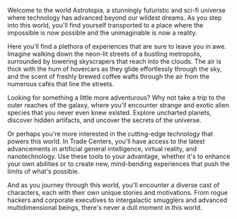 Welcome to the world Astrotopia, a stunningly futuristic and sci-fi universe where technology has advanced beyond our wildest dreams. As you step into this world, you'll find yourself transported to a place where the impossible is now possible and the unimaginable is now a reality.

Here you'll find a plethora of experiences that are sure to leave you in awe. Imagine walking down the neon-lit streets of a bustling metropolis, surrounded by towering skyscrapers that reach into the clouds. The air is thick with the hum of hovercars as they glide effortlessly through the sky, and the scent of freshly brewed coffee wafts through the air from the numerous cafés that line the streets.

Looking for something a little more adventurous? Why not take a trip to the outer reaches of the galaxy, where you'll encounter strange and exotic alien species that you never even knew existed. Explore uncharted planets, discover hidden artifacts, and uncover the secrets of the universe.

Or perhaps you're more interested in the cutting-edge technology that powers this world. In Trade Centers, you'll have access to the latest advancements in artificial general intelligence, virtual reality, and nanotechnology. Use these tools to your advantage, whether it's to enhance your own abilities or to create new, mind-bending experiences that push the limits of what's possible.

And as you journey through this world, you'll encounter a diverse cast of characters, each with their own unique stories and motivations. From rogue hackers and corporate executives to intergalactic smugglers and advanced multidimensional beings, there's never a dull moment in this world.

